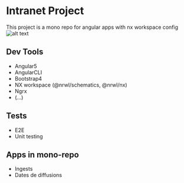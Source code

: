 # Intranet Project

This project is a mono repo for angular apps with nx workspace config
![alt text](https://static1.squarespace.com/static/5618e3e3e4b0b6c3336cd921/t/5a1b395a0d92971bbcf7c648/1511733604593/1.png?format=750w)

## Dev Tools

- Angular5
- AngularCLI
- Bootstrap4
- NX workspace (@nrwl/schematics, @nrwl/nx)
- Ngrx
- (...)

## Tests

- E2E
- Unit testing

## Apps in mono-repo 

 - Ingests
 - Dates de diffusions